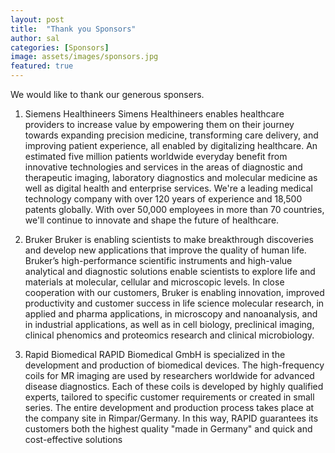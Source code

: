 ```yaml
---
layout: post
title:  "Thank you Sponsors"
author: sal
categories: [Sponsors]
image: assets/images/sponsors.jpg
featured: true
---
```


We would like to thank our generous sponsers.
1. Siemens Healthineers
Simens Healthineers enables healthcare providers to increase value by empowering them on their journey towards expanding precision medicine, transforming care delivery, and improving patient experience, all enabled by digitalizing healthcare.
An estimated five million patients worldwide everyday benefit from innovative technologies and services in the areas of diagnostic and therapeutic imaging, laboratory diagnostics and molecular medicine as well as digital health and enterprise services.
We're a leading medical technology company with over 120 years of experience and 18,500 patents globally. With over 50,000 employees in more than 70 countries, we'll continue to innovate and shape the future of healthcare.

2. Bruker
Bruker is enabling scientists to make breakthrough discoveries and develop new applications that improve the quality of human life. Bruker’s high-performance scientific instruments and high-value analytical and diagnostic solutions enable scientists to explore life and materials at molecular, cellular and microscopic levels. In close cooperation with our customers, Bruker is enabling innovation, improved productivity and customer success in life science molecular research, in applied and pharma applications, in microscopy and nanoanalysis, and in industrial applications, as well as in cell biology, preclinical imaging, clinical phenomics and proteomics research and clinical microbiology.

3. Rapid Biomedical
RAPID Biomedical GmbH is specialized in the development and production of biomedical devices.
The high-frequency coils for MR imaging are used by researchers worldwide for advanced disease diagnostics. Each of these coils is developed by highly qualified experts, tailored to specific customer requirements or created in small series. The entire development and production process takes place at the company site in Rimpar/Germany. In this way, RAPID guarantees its customers both the highest quality "made in Germany" and quick and cost-effective solutions

